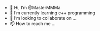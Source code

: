 - 👋 Hi, I’m @MasterMMMa
- 🌱 I’m currently learning c++ programming
- 💞️ I’m looking to collaborate on ...
- 📫 How to reach me ...

<!---
MasterMMMa/MasterMMMa is a ✨ special ✨ repository because its `README.md` (this file) appears on your GitHub profile.
You can click the Preview link to take a look at your changes.
--->

